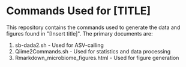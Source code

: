 # Commands Used for [TITLE]

This repository contains the commands used to generate the data and figures found in "[Insert title]".  The primary documents are:
1. sb-dada2.sh - Used for ASV-calling
2. Qiime2Commands.sh -  Used for statistics and data processing
3. Rmarkdown_microbiome_figures.html - Used for figure generation
